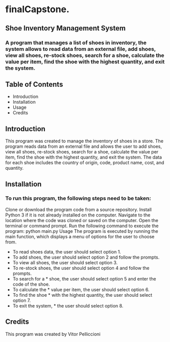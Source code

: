 # finalCapstone.
## Shoe Inventory Management System
### A program that manages a list of shoes in inventory, the system allows to read data from an external file, add shoes, view all shoes, re-stock shoes, search for a shoe, calculate the value per item, find the shoe with the highest quantity, and exit the system.

## Table of Contents
* Introduction
* Installation
* Usage
* Credits

## Introduction
This program was created to manage the inventory of shoes in a store. The program reads data from an external file and allows the user to add shoes, view all shoes, re-stock shoes, search for a shoe, calculate the value per item, find the shoe with the highest quantity, and exit the system. The data for each shoe includes the country of origin, code, product name, cost, and quantity.

## Installation
### To run this program, the following steps need to be taken:

Clone or download the program code from a source repository.
Install Python 3 if it is not already installed on the computer.
Navigate to the location where the code was cloned or saved on the computer.
Open the terminal or command prompt.
Run the following command to execute the program: python main.py
Usage
The program is executed by running the main function, which displays a menu of options for the user to choose from.

* To read shoes data, the user should select option 1.
* To add shoes, the user should select option 2 and follow the prompts.
* To view all shoes, the user should select option 3.
* To re-stock shoes, the user should select option 4 and follow the prompts.
* To search for a * shoe, the user should select option 5 and enter the code of the shoe.
* To calculate the * value per item, the user should select option 6.
* To find the shoe * with the highest quantity, the user should select option 7.
* To exit the system, * the user should select option 8.

## Credits
This program was created by Vitor Pelliccioni
